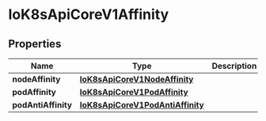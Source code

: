 
# IoK8sApiCoreV1Affinity

## Properties
Name | Type | Description | Notes
------------ | ------------- | ------------- | -------------
**nodeAffinity** | [**IoK8sApiCoreV1NodeAffinity**](IoK8sApiCoreV1NodeAffinity.md) |  |  [optional]
**podAffinity** | [**IoK8sApiCoreV1PodAffinity**](IoK8sApiCoreV1PodAffinity.md) |  |  [optional]
**podAntiAffinity** | [**IoK8sApiCoreV1PodAntiAffinity**](IoK8sApiCoreV1PodAntiAffinity.md) |  |  [optional]



